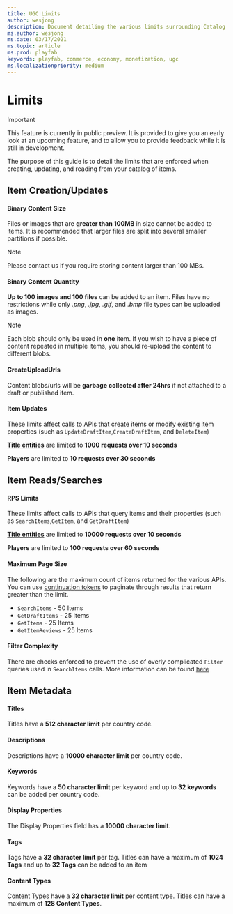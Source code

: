 ```yaml
---
title: UGC Limits
author: wesjong
description: Document detailing the various limits surrounding Catalog and UGC
ms.author: wesjong
ms.date: 03/17/2021
ms.topic: article
ms.prod: playfab
keywords: playfab, commerce, economy, monetization, ugc
ms.localizationpriority: medium
---
```


# Limits

> [!IMPORTANT]
> This feature is currently in public preview. It is provided to give you an early look at an upcoming feature, and to allow you to provide feedback while it is still in development.  

The purpose of this guide is to detail the limits that are enforced when creating, updating, and reading from your catalog of items.

## Item Creation/Updates

#### Binary Content Size
Files or images that are **greater than 100MB** in size cannot be added to items. It is recommended that larger files are split into several smaller partitions if possible.

> [!NOTE]
> Please contact us if you require storing content larger than 100 MBs.

#### Binary Content Quantity
**Up to 100 images and 100 files** can be added to an item. Files have no restrictions while only *.png*, *.jpg*, *.gif*, and *.bmp* file types can be uploaded as images.

> [!NOTE]
  > Each blob should only be used in **one** item. If you wish to have a piece of content repeated in multiple items, you should re-upload the content to different blobs.

#### CreateUploadUrls
Content blobs/urls will be **garbage collected after 24hrs** if not attached to a draft or published item.

#### Item Updates
These limits affect calls to APIs that create items or modify existing item properties (such as `UpdateDraftItem`,`CreateDraftItem`, and `DeleteItem`)

**[Title entities](/gaming/playfab/features/data/entities/#title)** are limited to **1000 requests over 10 seconds**

**Players** are limited to **10 requests over 30 seconds**

## Item Reads/Searches

#### RPS Limits

These limits affect calls to APIs that query items and their properties (such as `SearchItems`,`GetItem`, and `GetDraftItem`)

**[Title entities](/gaming/playfab/features/data/entities/#title)** are limited to **10000 requests over 10 seconds**

**Players** are limited to **100 requests over 60 seconds**

#### Maximum Page Size
The following are the maximum count of items returned for the various APIs. You can use [continuation tokens](/gaming/playfab/features/commerce/ugc/search#continuation-tokens) to paginate through results that return greater than the limit.

* `SearchItems` - 50 Items
* `GetDraftItems` - 25 Items
* `GetItems` - 25 Items
* `GetItemReviews` - 25 Items

#### Filter Complexity
There are checks enforced to prevent the use of overly complicated `Filter` queries used in `SearchItems` calls. More information can be found [here](/gaming/playfab/features/commerce/ugc/search#limits)

## Item Metadata

#### Titles
Titles have a **512 character limit** per country code.

#### Descriptions
Descriptions have a **10000 character limit** per country code.

#### Keywords
Keywords have a **50 character limit** per keyword and up to **32 keywords** can be added per country code.

#### Display Properties
The Display Properties field has a **10000 character limit**.

#### Tags
Tags have a **32 character limit** per tag.
Titles can have a maximum of **1024 Tags** and
up to **32 Tags** can be added to an item

#### Content Types
Content Types have a **32 character limit** per content type.
Titles can have a maximum of **128 Content Types**.
